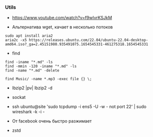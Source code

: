 ### Utils

- https://www.youtube.com/watch?v=f9wIvrKSJkM

- Альтернатива wget, качает в несколько потоков
```
sudo apt install aria2
aria2c -x5 https://releases.ubuntu.com/22.04/ubuntu-22.04-desktop-amd64.iso?_ga=2.45151980.935491075.1654545331-461275318.1654545331
```

- find
```
find -iname "*.md" -ls
find -mmin -120 -iname "*.md" -ls
find -name "*.md" -delete

find Music/ -name *.mp3 -exec file {} \;
```
- lbzip2 |pv| lbzip2 -d
- sockat

- ssh ubuntu@site 'sudo tcpdump -i ens5 -U -w - not port 22' | sudo wireshark -k -i -

- От facebook очень быстро разжимает
- zstd
